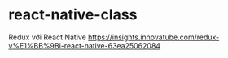 # react-native-class

Redux với React Native
https://insights.innovatube.com/redux-v%E1%BB%9Bi-react-native-63ea25062084
